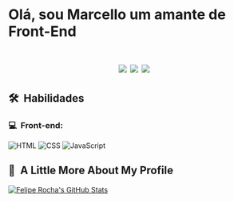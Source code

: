 <h1>Olá, sou Marcello um amante de Front-End<h1>
<p align="center">
<a href="https://instagram.com/cavatsza"><img src="https://img.shields.io/badge/-@cavatsza_-E4405F?style=flat-square&logo=Instagram&logoColor=white"/></a>
<!-- <a href="https://dicasparadevs.com.br"><img src="https://img.shields.io/badge/-dicasparadevs.com.br-3423A6?style=flat-square&logo=Google-Chrome&logoColor=white"/>-->
<a href="https://www.linkedin.com/in/marcello-henrique-cavazza-oliveira-b5a978201/"><img src="https://img.shields.io/badge/-Marcello%20Cavazza-0077B5?style=flat-square&logo=Linkedin&logoColor=white"/></a>
<a href="mailto:marcellocavazzaoliveira@gmail.com"><img src="https://img.shields.io/badge/-marcellocavazzaoliveira@gmail.com-D14836?style=flat-square&logo=Gmail&logoColor=white"/></a>
</p>

<h2> 🛠 &nbsp;Habilidades</h2>
<h3>💻 &nbsp;Front-end:</h3>

![HTML](https://img.shields.io/badge/-HTML-333333?style=flat&logo=HTML5)
![CSS](https://img.shields.io/badge/-CSS-333333?style=flat&logo=CSS3&logoColor=1572B6)
![JavaScript](https://img.shields.io/badge/-JavaScript-333333?style=flat&logo=javascript)

<h2>🚀 &nbsp;A Little More About My Profile</h2>

[![Felipe Rocha's GitHub Stats](https://github-readme-stats.vercel.app/api?username=felipemotarocha)](https://github.com/anuraghazra/github-readme-stats)

